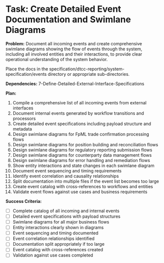 # Task: Create Detailed Event Documentation and Swimlane Diagrams

**Problem:** Document all incoming events and create comprehensive swimlane diagrams showing the flow of events through the system, including all involved entities and their interactions, to provide clear operational understanding of the system behavior.

Place the docs in the specification/dtcc-reporting/system-specification/events directory or appropriate sub-directories.


**Dependencies:** 7-Define-Detailed-External-Interface-Specifications

**Plan:**
1. Compile a comprehensive list of all incoming events from external interfaces
2. Document internal events generated by workflow transitions and processors
3. Create detailed event specifications including payload structure and metadata
4. Design swimlane diagrams for FpML trade confirmation processing flows
5. Design swimlane diagrams for position building and reconciliation flows
6. Design swimlane diagrams for regulatory reporting submission flows
7. Design swimlane diagrams for counterparty data management flows
8. Design swimlane diagrams for error handling and remediation flows
9. Show entity interactions and state changes in each swimlane diagram
10. Document event sequencing and timing requirements
11. Identify event correlation and causality relationships
12. Split documentation into multiple files if the event list becomes too large
13. Create event catalog with cross-references to workflows and entities
14. Validate event flows against use cases and business requirements

**Success Criteria:**
- [ ] Complete catalog of all incoming and internal events
- [ ] Detailed event specifications with payload structures
- [ ] Swimlane diagrams for all major business flows
- [ ] Entity interactions clearly shown in diagrams
- [ ] Event sequencing and timing documented
- [ ] Event correlation relationships identified
- [ ] Documentation split appropriately if too large
- [ ] Event catalog with cross-references created
- [ ] Validation against use cases completed
